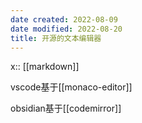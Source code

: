```yaml
---
date created: 2022-08-09
date modified: 2022-08-20
title: 开源的文本编辑器
---
```


x:: [[markdown]]

vscode基于[[monaco-editor]]

obsidian基于[[codemirror]]
